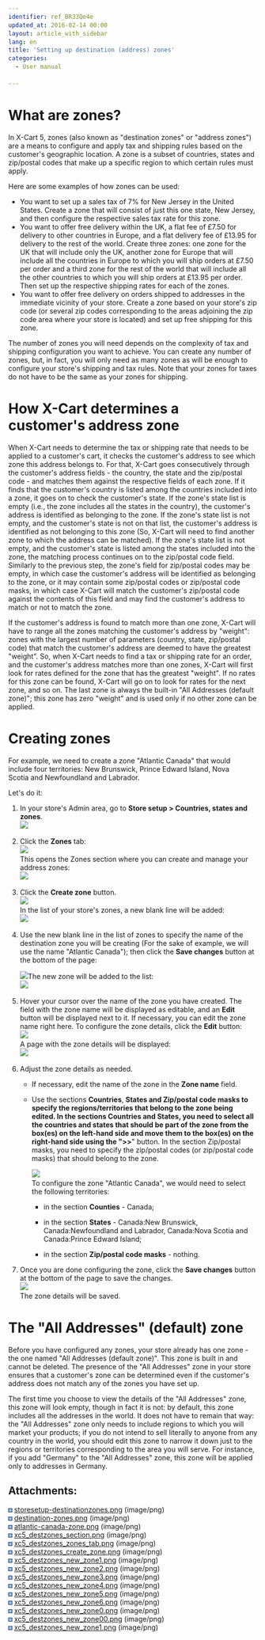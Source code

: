 ```yaml
---
identifier: ref_BR33Qe4e
updated_at: 2016-02-14 00:00
layout: article_with_sidebar
lang: en
title: 'Setting up destination (address) zones'
categories:
  - User manual

---
```



# What are zones?

In X-Cart 5, zones (also known as "destination zones" or "address zones") are a means to configure and apply tax and shipping rules based on the customer's geographic location. A zone is a subset of countries, states and zip/postal codes that make up a specific region to which certain rules must apply. 

Here are some examples of how zones can be used:

*   You want to set up a sales tax of 7% for New Jersey in the United States. Create a zone that will consist of just this one state, New Jersey, and then configure the respective sales tax rate for this zone.
*   You want to offer free delivery within the UK, a flat fee of £7.50 for delivery to other countries in Europe, and a flat delivery fee of £13.95 for delivery to the rest of the world. Create three zones: one zone for the UK that will include only the UK, another zone for Europe that will include all the countries in Europe to which you will ship orders at £7.50 per order and a third zone for the rest of the world that will include all the other countries to which you will ship orders at £13.95 per order. Then set up the respective shipping rates for each of the zones.
*   You want to offer free delivery on orders shipped to addresses in the immediate vicinity of your store. Create a zone based on your store's zip code (or several zip codes corresponding to the areas adjoining the zip code area where your store is located) and set up free shipping for this zone.

The number of zones you will need depends on the complexity of tax and shipping configuration you want to achieve. You can create any number of zones, but, in fact, you will only need as many zones as will be enough to configure your store's shipping and tax rules. Note that your zones for taxes do not have to be the same as your zones for shipping.

# How X-Cart determines a customer's address zone 

When X-Cart needs to determine the tax or shipping rate that needs to be applied to a customer's cart, it checks the customer's address to see which zone this address belongs to. For that, X-Cart goes consecutively through the customer's address fields - the country, the state and the zip/postal code - and matches them against the respective fields of each zone. If it finds that the customer's country is listed among the countries included into a zone, it goes on to check the customer's state. If the zone's state list is empty (i.e., the zone includes all the states in the country), the customer's address is identified as belonging to the zone. If the zone's state list is not empty, and the customer's state is not on that list, the customer's address is identified as not belonging to this zone (So, X-Cart will need to find another zone to which the address can be matched). If the zone's state list is not empty, and the customer's state is listed among the states included into the zone, the matching process continues on to the zip/postal code field. Similarly to the previous step, the zone's field for zip/postal codes may be empty, in which case the customer's address will be identified as belonging to the zone, or it may contain some zip/postal codes or zip/postal code masks, in which case X-Cart will match the customer's zip/postal code against the contents of this field and may find the customer's address to match or not to match the zone.

If the customer's address is found to match more than one zone, X-Cart will have to range all the zones matching the customer's address by "weight": zones with the largest number of parameters (country, state, zip/postal code) that match the customer's address are deemed to have the greatest "weight". So, when X-Cart needs to find a tax or shipping rate for an order, and the customer's address matches more than one zones, X-Cart will first look for rates defined for the zone that has the greatest "weight". If no rates for this zone can be found, X-Cart will go on to look for rates for the next zone, and so on. The last zone is always the built-in "All Addresses (default zone)"; this zone has zero "weight" and is used only if no other zone can be applied. 

# Creating zones

For example, we need to create a zone "Atlantic Canada" that would include four territories: New Brunswick, Prince Edward Island, Nova Scotia and Newfoundland and Labrador. 

Let's do it:

1.  In your store's Admin area, go to **Store setup > Countries, states and zones**.  
    ![]({{site.baseurl}}/attachments/6389840/9437215.png)
2.  Click the **Zones** tab:  
    ![]({{site.baseurl}}/attachments/6389840/9437216.png)  
    This opens the Zones section where you can create and manage your address zones:  
    ![]({{site.baseurl}}/attachments/6389840/9437225.png)  

3.  Click the **Create zone** button.  
    ![]({{site.baseurl}}/attachments/6389840/9437217.png)  
    In the list of your store's zones, a new blank line will be added:  
    ![]({{site.baseurl}}/attachments/6389840/9437224.png)
4.  Use the new blank line in the list of zones to specify the name of the destination zone you will be creating (For the sake of example, we will use the name "Atlantic Canada"); then click the **Save changes** button at the bottom of the page:

    ![]({{site.baseurl}}/attachments/6389840/9437218.png)The new zone will be added to the list:  
    ![]({{site.baseurl}}/attachments/6389840/9437219.png)

5.  Hover your cursor over the name of the zone you have created. The field with the zone name will be displayed as editable, and an **Edit** button will be displayed next to it. If necessary, you can edit the zone name right here. To configure the zone details, click the **Edit** button:  
    ![]({{site.baseurl}}/attachments/6389840/9437220.png)  
    A page with the zone details will be displayed:  
    ![]({{site.baseurl}}/attachments/6389840/9437221.png)

6.  Adjust the zone details as needed. 

    *   If necessary, edit the name of the zone in the **Zone name** field. 

    *   Use the sections **Countries**, **States **and **Zip/postal code masks** to specify the regions/territories that belong to the zone being edited. In the sections **Countries** and **States**, you need to select all the countries and states that should be part of the zone from the box(es) on the left-hand side and move them to the box(es) on the right-hand side using the "**>>**" button. In the section Zip/postal masks, you need to specify the zip/postal codes (or zip/postal code masks) that should belong to the zone. 

        ![]({{site.baseurl}}/attachments/6389840/9437222.png)  
        To configure the zone "Atlantic Canada", we would need to select the following territories:

        *   in the section **Counties** - Canada;

        *   in the section **States** - Canada:New Brunswick, Canada:Newfoundland and Labrador, Canada:Nova Scotia and Canada:Prince Edward Island;

        *   in the section **Zip/postal code masks** - nothing.

7.  Once you are done configuring the zone, click the **Save changes** button at the bottom of the page to save the changes.  
    ![]({{site.baseurl}}/attachments/6389840/9437223.png)  
    The zone details will be saved.

# The "All Addresses" (default) zone

Before you have configured any zones, your store already has one zone - the one named "All Addresses (default zone)". This zone is built in and cannot be deleted. The presence of the "All Addresses" zone in your store ensures that a customer's zone can be determined even if the customer's address does not match any of the zones you have set up. 

The first time you choose to view the details of the "All Addresses" zone, this zone will look empty, though in fact it is not: by default, this zone includes all the addresses in the world. It does not have to remain that way: the "All Addresses" zone only needs to include regions to which you will market your products; if you do not intend to sell literally to anyone from any country in the world, you should edit this zone to narrow it down just to the regions or territories corresponding to the area you will serve. For instance, if you add "Germany" to the "All Addresses" zone, this zone will be applied only to addresses in Germany.

## Attachments:

![](images/icons/bullet_blue.gif) [storesetup-destinationzones.png]({{site.baseurl}}/attachments/6389840/6586521.png) (image/png)  
![](images/icons/bullet_blue.gif) [destination-zones.png]({{site.baseurl}}/attachments/6389840/6586528.png) (image/png)  
![](images/icons/bullet_blue.gif) [atlantic-canada-zone.png]({{site.baseurl}}/attachments/6389840/6586529.png) (image/png)  
![](images/icons/bullet_blue.gif) [xc5_destzones_section.png]({{site.baseurl}}/attachments/6389840/9437215.png) (image/png)  
![](images/icons/bullet_blue.gif) [xc5_destzones_zones_tab.png]({{site.baseurl}}/attachments/6389840/9437216.png) (image/png)  
![](images/icons/bullet_blue.gif) [xc5_destzones_create_zone.png]({{site.baseurl}}/attachments/6389840/9437217.png) (image/png)  
![](images/icons/bullet_blue.gif) [xc5_destzones_new_zone1.png]({{site.baseurl}}/attachments/6389840/9437226.png) (image/png)  
![](images/icons/bullet_blue.gif) [xc5_destzones_new_zone2.png]({{site.baseurl}}/attachments/6389840/9437219.png) (image/png)  
![](images/icons/bullet_blue.gif) [xc5_destzones_new_zone3.png]({{site.baseurl}}/attachments/6389840/9437220.png) (image/png)  
![](images/icons/bullet_blue.gif) [xc5_destzones_new_zone4.png]({{site.baseurl}}/attachments/6389840/9437221.png) (image/png)  
![](images/icons/bullet_blue.gif) [xc5_destzones_new_zone5.png]({{site.baseurl}}/attachments/6389840/9437222.png) (image/png)  
![](images/icons/bullet_blue.gif) [xc5_destzones_new_zone6.png]({{site.baseurl}}/attachments/6389840/9437223.png) (image/png)  
![](images/icons/bullet_blue.gif) [xc5_destzones_new_zone0.png]({{site.baseurl}}/attachments/6389840/9437224.png) (image/png)  
![](images/icons/bullet_blue.gif) [xc5_destzones_new_zone00.png]({{site.baseurl}}/attachments/6389840/9437225.png) (image/png)  
![](images/icons/bullet_blue.gif) [xc5_destzones_new_zone1.png]({{site.baseurl}}/attachments/6389840/9437218.png) (image/png)